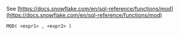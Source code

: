 See [https://docs.snowflake.com/en/sql-reference/functions/mod](https://docs.snowflake.com/en/sql-reference/functions/mod)
```
MOD( <expr1> , <expr2> )
```
